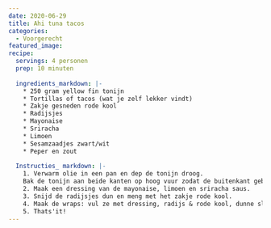 ```yaml
---
date: 2020-06-29
title: Ahi tuna tacos
categories:
  - Voorgerecht
featured_image: 
recipe:
  servings: 4 personen
  prep: 10 minuten
 
  ingredients_markdown: |-
    * 250 gram yellow fin tonijn 
    * Tortillas of tacos (wat je zelf lekker vindt)
    * Zakje gesneden rode kool
    * Radijsjes
    * Mayonaise
    * Sriracha
    * Limoen
    * Sesamzaadjes zwart/wit
	* Peper en zout
	
  Instructies_ markdown: |-
    1. Verwarm olie in een pan en dep de tonijn droog.
	Bak de tonijn aan beide kanten op hoog vuur zodat de buitenkant gebakken is en binnenin rauw blijft.
    2. Maak een dressing van de mayonaise, limoen en sriracha saus.
	3. Snijd de radijsjes dun en meng met het zakje rode kool.
	4. Maak de wraps: vul ze met dressing, radijs & rode kool, dunne slices van de gebakken tonijn met daaroverheen sesamzaad en koriander.
	5. Thats'it! 
---
```

